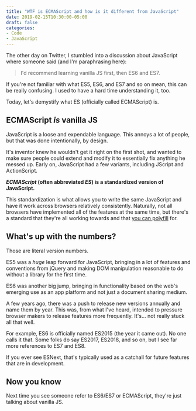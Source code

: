 ```yaml
---
title: "WTF is ECMAScript and how is it different from JavaScript"
date: 2019-02-15T10:30:00-05:00
draft: false
categories:
- Code
- JavaScript
---
```


The other day on Twitter, I stumbled into a discussion about JavaScript where someone said (and I'm paraphrasing here):

> I'd recommend learning vanilla JS first, then ES6 and ES7.

If you're not familiar with what ES5, ES6, and ES7 and so on mean, this can be really confusing. I used to have a hard time understanding it, too.

Today, let's demystify what ES (officially called ECMAScript) is.

## ECMAScript *is* vanilla JS

JavaScript is a loose and expendable language. This annoys a lot of people, but that was done intentionally, by design.

It's inventor knew he wouldn't get it right on the first shot, and wanted to make sure people could extend and modify it to essentially fix anything he messed up. Early on, JavaScript had a few variants, including JScript and ActionScript.

__*ECMAScript* (often abbreviated *ES*) is a standardized version of JavaScript.__

This standardization is what allows you to write the same JavaScript and have it work across browsers relatively consistently. Naturally, not all browsers have implemented all of the features at the same time, but there's a standard that they're all working towards and that [you can polyfill](/why-i-love-polyfills/) for.

## What's up with the numbers?

Those are literal version numbers.

ES5 was a *huge* leap forward for JavaScript, bringing in a lot of features and conventions from jQuery and making DOM manipulation reasonable to do without a library for the first time.

ES6 was another big jump, bringing in functionality based on the web's emerging use as an app platform and not just a document sharing medium.

A few years ago, there was a push to release new versions annually and name them by year. This was, from what I've heard, intended to pressure browser makers to release features more frequently. It's... not really stuck all that well.

For example, ES6 is officially named ES2015 (the year it came out). No one calls it that. Some folks do say ES2017, ES2018, and so on, but I see far more references to ES7 and ES8.

If you ever see ESNext, that's typically used as a catchall for future features that are in development.

## Now you know

Next time you see someone refer to ES6/ES7 or ECMAScript, they're just talking about vanilla JS.